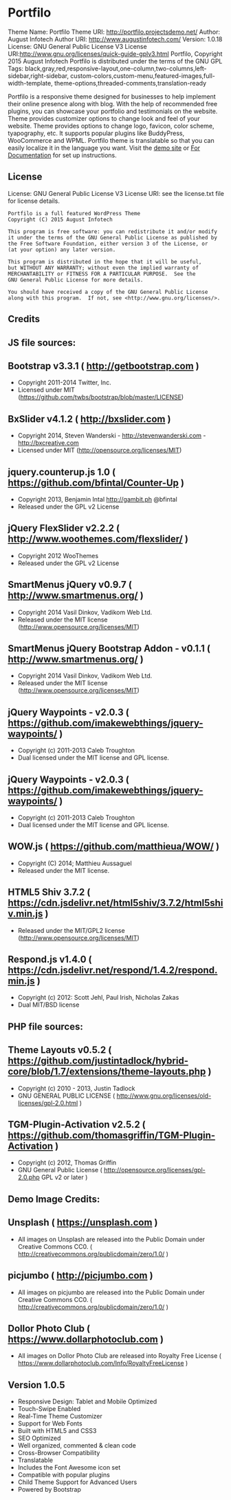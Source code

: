 # Portfilo

Theme Name: Portfilo
Theme URI: http://portfilo.projectsdemo.net/
Author: August Infotech
Author URI: http://www.augustinfotech.com/
Version: 1.0.18
License: GNU General Public License V3
License URI:http://www.gnu.org/licenses/quick-guide-gplv3.html
Portfilo, Copyright 2015 August Infotech
Portfilo is distributed under the terms of the GNU GPL
Tags: black,gray,red,responsive-layout,one-column,two-columns,left-sidebar,right-sidebar,
      custom-colors,custom-menu,featured-images,full-width-template,
      theme-options,threaded-comments,translation-ready

Portfilo is a responsive theme designed for businesses to help implement their online presence along with blog. With the help of recommended free plugins, you can showcase your portfolio and testimonials on the website. Theme provides customizer options to change look and feel of your website. Theme provides options to change logo, favicon, color scheme, tyapography, etc. It supports popular plugins like BuddyPress, WooCommerce and WPML. Portfilo theme is translatable so that you can easily localize it in the language you want. Visit the [demo site](http://portfilo.projectsdemo.net/) or [For Documentation](http://portfilo.projectsdemo.net/Documentation/documentation.html) for set up instructions.

## License 

License: GNU General Public License V3
License URI: see the license.txt file for license details.

	Portfilo is a full featured WordPress Theme
    Copyright (C) 2015 August Infotech

    This program is free software: you can redistribute it and/or modify
    it under the terms of the GNU General Public License as published by
    the Free Software Foundation, either version 3 of the License, or
    (at your option) any later version.

    This program is distributed in the hope that it will be useful,
    but WITHOUT ANY WARRANTY; without even the implied warranty of
    MERCHANTABILITY or FITNESS FOR A PARTICULAR PURPOSE.  See the
    GNU General Public License for more details.

    You should have received a copy of the GNU General Public License
    along with this program.  If not, see <http://www.gnu.org/licenses/>.

## Credits

JS file sources:
----------------

Bootstrap v3.3.1 ( http://getbootstrap.com )
----------------
 - Copyright 2011-2014 Twitter, Inc.
 - Licensed under MIT (https://github.com/twbs/bootstrap/blob/master/LICENSE)
 
BxSlider v4.1.2 ( http://bxslider.com )
----------------
 - Copyright 2014, Steven Wanderski - http://stevenwanderski.com - http://bxcreative.com
 - Licensed under MIT (http://opensource.org/licenses/MIT) 
 
jquery.counterup.js 1.0 ( https://github.com/bfintal/Counter-Up )
----------------
 - Copyright 2013, Benjamin Intal http://gambit.ph @bfintal
 - Released under the GPL v2 License
 
jQuery FlexSlider v2.2.2 ( http://www.woothemes.com/flexslider/ )
----------------
 - Copyright 2012 WooThemes
 - Released under the GPL v2 License

SmartMenus jQuery v0.9.7 ( http://www.smartmenus.org/ )
------------------------
 - Copyright 2014 Vasil Dinkov, Vadikom Web Ltd.
 - Released under the MIT license (http://www.opensource.org/licenses/MIT)

SmartMenus jQuery Bootstrap Addon - v0.1.1 ( http://www.smartmenus.org/ )
------------------------------------------
 - Copyright 2014 Vasil Dinkov, Vadikom Web Ltd.
 - Released under the MIT license (http://www.opensource.org/licenses/MIT) 
 
jQuery Waypoints - v2.0.3 ( https://github.com/imakewebthings/jquery-waypoints/ )
-------------------------
 - Copyright (c) 2011-2013 Caleb Troughton
 - Dual licensed under the MIT license and GPL license.
 
jQuery Waypoints - v2.0.3 ( https://github.com/imakewebthings/jquery-waypoints/ )
-------------------------
 - Copyright (c) 2011-2013 Caleb Troughton
 - Dual licensed under the MIT license and GPL license. 
 
WOW.js ( https://github.com/matthieua/WOW/ )
-------------------------
 - Copyright (C) 2014; Matthieu Aussaguel
 - Released under the MIT license. 
 
 HTML5 Shiv 3.7.2 ( https://cdn.jsdelivr.net/html5shiv/3.7.2/html5shiv.min.js )
-----------------------
 - Released under the MIT/GPL2 license (http://www.opensource.org/licenses/MIT)
 
Respond.js v1.4.0 ( https://cdn.jsdelivr.net/respond/1.4.2/respond.min.js )
-----------------------
- Copyright (c) 2012: Scott Jehl, Paul Irish, Nicholas Zakas
- Dual MIT/BSD license


PHP file sources:
----------------

Theme Layouts v0.5.2 ( https://github.com/justintadlock/hybrid-core/blob/1.7/extensions/theme-layouts.php )
---------------------
- Copyright (c) 2010 - 2013, Justin Tadlock
- GNU GENERAL PUBLIC LICENSE ( http://www.gnu.org/licenses/old-licenses/gpl-2.0.html )

TGM-Plugin-Activation v2.5.2 ( https://github.com/thomasgriffin/TGM-Plugin-Activation )
----------------------------
- Copyright (c) 2012, Thomas Griffin
- GNU General Public License ( http://opensource.org/licenses/gpl-2.0.php GPL v2 or later )
 

Demo Image Credits:
-------------------
 Unsplash ( https://unsplash.com )
 --------
 - All images on Unsplash are released into the Public Domain under Creative Commons CC0. ( http://creativecommons.org/publicdomain/zero/1.0/ )
 
picjumbo ( http://picjumbo.com )
 --------
 - All images on picjumbo are released into the Public Domain under Creative Commons CC0. ( http://creativecommons.org/publicdomain/zero/1.0/ )
 
Dollor Photo Club ( https://www.dollarphotoclub.com )
 --------
 - All images on Dollor Photo Club are released into Royalty Free License ( https://www.dollarphotoclub.com/Info/RoyaltyFreeLicense )  


Version 1.0.5
---
* Responsive Design: Tablet and Mobile Optimized
* Touch-Swipe Enabled
* Real-Time Theme Customizer
* Support for Web Fonts
* Built with HTML5 and CSS3
* SEO Optimized
* Well organized, commented & clean code
* Cross-Browser Compatibility
* Translatable
* Includes the Font Awesome icon set
* Compatible with popular plugins
* Child Theme Support for Advanced Users
* Powered by Bootstrap
